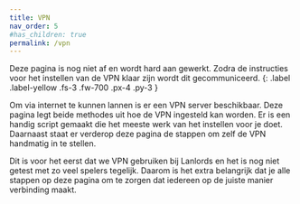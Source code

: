 ```yaml
---
title: VPN
nav_order: 5
#has_children: true
permalink: /vpn
---
```


Deze pagina is nog niet af en wordt hard aan gewerkt. Zodra de instructies
voor het instellen van de VPN klaar zijn wordt dit gecommuniceerd.
{: .label .label-yellow .fs-3 .fw-700 .px-4 .py-3	}

Om via internet te kunnen lannen is er een VPN server beschikbaar. Deze pagina
legt beide methodes uit hoe de VPN ingesteld kan worden. Er is een handig script
gemaakt die het meeste werk van het instellen voor je doet. Daarnaast staat er
verderop deze pagina de stappen om zelf de VPN handmatig in te stellen.

Dit is voor het eerst dat we VPN gebruiken bij Lanlords en het is nog niet
getest met zo veel spelers tegelijk. Daarom is het extra belangrijk dat je
alle stappen op deze pagina om te zorgen dat iedereen op de juiste manier
verbinding maakt.
